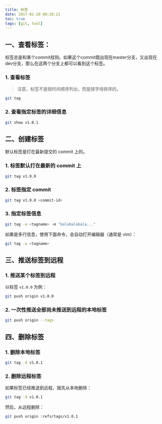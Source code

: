 ```yaml
---
title: 标签
date: 2017-02-20 00:28:21
toc: true
tags: [git, tool]
---
```


## 一、查看标签：

标签总是和某个commit挂钩。如果这个commit既出现在master分支，又出现在dev分支，那么在这两个分支上都可以看到这个标签。

### 1. 查看标签

> 注意，标签不是按时间顺序列出，而是按字母排序的。

```bash
git tag
```

### 2. 查看指定标签的详细信息

```bash
git show v1.0.1
```

## 二、创建标签

默认标签是打在最新提交的 commit 上的。

### 1. 标签默认打在最新的 commit 上

```bash
git tag v1.0.0
```

### 2. 标签指定 commit

```bash
git tag v1.0.0 <commit-id>
```

### 3. 指定标签信息
```bash
git tag -a <tagname> -m "balabalabala..."
```

如果是多行信息，使用下面命令，会自动打开编辑器（通常是 vim）：

```bash
git tag -a <tagname>
```



## 三、推送标签到远程

### 1. 推送某个标签到远程

以标签 `v1.0.0` 为例：

```bash
git push origin v1.0.0
```

### 2. 一次性推送全部尚未推送到远程的本地标签

```bash
git push origin --tags
```

## 四、删除标签

### 1. 删除本地标签

```bash
git tag -d v1.0.1
```

### 2. 删除远程标签

如果标签已经推送到远程，就先从本地删除：

```bash
git tag -d v1.0.1
```

然后，从远程删除：

```bash
git push origin :refs/tags/v1.0.1
```
